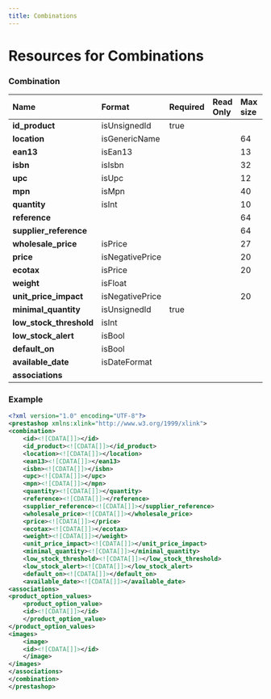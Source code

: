 ```yaml
---
title: Combinations
---
```


# Resources for Combinations

### Combination

|          Name           |     Format      | Required | Read Only | Max size | Not filterable | Description |
| :---------------------- | :-------------- | :------- | :-------- | :------- | :------------- | :---------- |
| **id_product**          | isUnsignedId    | true     |           |          |                |             |
| **location**            | isGenericName   |          |           | 64       |                |             |
| **ean13**               | isEan13         |          |           | 13       |                |             |
| **isbn**                | isIsbn          |          |           | 32       |                |             |
| **upc**                 | isUpc           |          |           | 12       |                |             |
| **mpn**                 | isMpn           |          |           | 40       |                |             |
| **quantity**            | isInt           |          |           | 10       |                |             |
| **reference**           |                 |          |           | 64       |                |             |
| **supplier_reference**  |                 |          |           | 64       |                |             |
| **wholesale_price**     | isPrice         |          |           | 27       |                |             |
| **price**               | isNegativePrice |          |           | 20       |                |             |
| **ecotax**              | isPrice         |          |           | 20       |                |             |
| **weight**              | isFloat         |          |           |          |                |             |
| **unit_price_impact**   | isNegativePrice |          |           | 20       |                |             |
| **minimal_quantity**    | isUnsignedId    | true     |           |          |                |             |
| **low_stock_threshold** | isInt           |          |           |          |                |             |
| **low_stock_alert**     | isBool          |          |           |          |                |             |
| **default_on**          | isBool          |          |           |          |                |             |
| **available_date**      | isDateFormat    |          |           |          |                |             |
| **associations**        |                 |          |           |          |                |             |


### Example

```xml
<?xml version="1.0" encoding="UTF-8"?>
<prestashop xmlns:xlink="http://www.w3.org/1999/xlink">
<combination>
	<id><![CDATA[]]></id>
	<id_product><![CDATA[]]></id_product>
	<location><![CDATA[]]></location>
	<ean13><![CDATA[]]></ean13>
	<isbn><![CDATA[]]></isbn>
	<upc><![CDATA[]]></upc>
	<mpn><![CDATA[]]></mpn>
	<quantity><![CDATA[]]></quantity>
	<reference><![CDATA[]]></reference>
	<supplier_reference><![CDATA[]]></supplier_reference>
	<wholesale_price><![CDATA[]]></wholesale_price>
	<price><![CDATA[]]></price>
	<ecotax><![CDATA[]]></ecotax>
	<weight><![CDATA[]]></weight>
	<unit_price_impact><![CDATA[]]></unit_price_impact>
	<minimal_quantity><![CDATA[]]></minimal_quantity>
	<low_stock_threshold><![CDATA[]]></low_stock_threshold>
	<low_stock_alert><![CDATA[]]></low_stock_alert>
	<default_on><![CDATA[]]></default_on>
	<available_date><![CDATA[]]></available_date>
<associations>
<product_option_values>
	<product_option_value>
	<id><![CDATA[]]></id>
	</product_option_value>
</product_option_values>
<images>
	<image>
	<id><![CDATA[]]></id>
	</image>
</images>
</associations>
</combination>
</prestashop>
```

